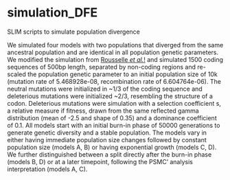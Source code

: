 # simulation_DFE
SLIM scripts to simulate population divergence 

We simulated four models with two populations that diverged from the same ancestral population and are identical in all population genetic parameters. We modified the simulation from [Rousselle *et al.*!](https://doi.org/10.1098/rsbl.2018.0055) and simulated 1500 coding sequences of 500bp length, separated by non-coding regions and re-scaled the population genetic parameter to an initial population size of 10k (mutation rate of 5.468928e-08, recombination rate of 6.604764e-06). The neutral mutations were initialized in ~1/3 of the coding sequence and deleterious mutations were initialized ~2/3, resembling the structure of a codon. Deleterious mutations were simulation with a selection coefficient s, a relative measure if fitness, drawn from the same reflected gamma distribution (mean of -2.5 and shape of 0.35) and a dominance coefficient of 0.1. All models start with an initial burn-in phase of 50000 generations to generate genetic diversity and a stable population. The models vary in either having immediate population size changes followed by constant population size (models A, B) or having exponential growth (models C, D). We further distinguished between a split directly after the burn-in phase (models B, D) or at a later timepoint, following the PSMC’ analysis interpretation (models A, C).

